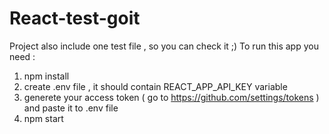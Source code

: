 # React-test-goit
Project also include one test file , so you can check it ;)
To run this app you need :
1) npm install
2) create .env file , it should contain REACT_APP_API_KEY variable
3) generete your access token ( go to https://github.com/settings/tokens )  and paste it to .env file 
4) npm start
